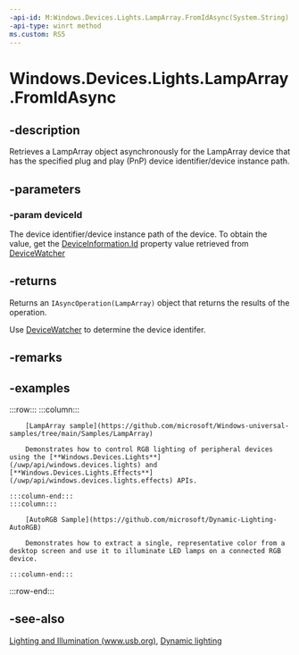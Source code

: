 ```yaml
---
-api-id: M:Windows.Devices.Lights.LampArray.FromIdAsync(System.String)
-api-type: winrt method
ms.custom: RS5
---
```


<!-- Method syntax.
public IAsyncOperation<LampArray> LampArray.FromIdAsync(String deviceId)
-->

# Windows.Devices.Lights.LampArray.FromIdAsync

## -description
Retrieves a LampArray object asynchronously for the LampArray device that has the specified plug and play (PnP) device identifier/device instance path.

## -parameters
### -param deviceId
The device identifier/device instance path of the device. To obtain the value, get the [DeviceInformation.Id](../windows.devices.enumeration/deviceinformation_id.md) property value retrieved from [DeviceWatcher](../windows.devices.enumeration/devicewatcher.md)

## -returns
Returns an `IAsyncOperation(LampArray)` object that returns the results of the operation.

Use [DeviceWatcher](../windows.devices.enumeration/devicewatcher.md) to determine the device identifer.

## -remarks

## -examples

:::row:::
    :::column:::

        [LampArray sample](https://github.com/microsoft/Windows-universal-samples/tree/main/Samples/LampArray)
        
        Demonstrates how to control RGB lighting of peripheral devices using the [**Windows.Devices.Lights**](/uwp/api/windows.devices.lights) and [**Windows.Devices.Lights.Effects**](/uwp/api/windows.devices.lights.effects) APIs.

    :::column-end:::
    :::column:::

        [AutoRGB Sample](https://github.com/microsoft/Dynamic-Lighting-AutoRGB)
        
        Demonstrates how to extract a single, representative color from a desktop screen and use it to illuminate LED lamps on a connected RGB device.
            
    :::column-end:::
:::row-end:::

## -see-also

[Lighting and Illumination (www.usb.org)](https://www.usb.org/sites/default/files/hutrr84_-_lighting_and_illumination_page.pdf), [Dynamic lighting](/windows/uwp/devices-sensors/lighting-dynamic-lamparray)
